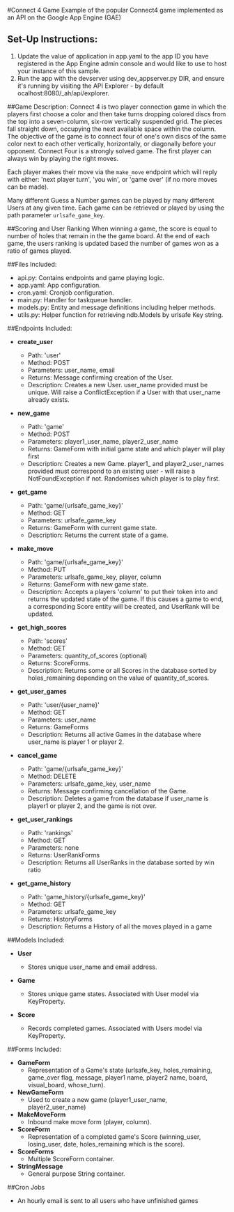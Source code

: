 #Connect 4 Game
Example of the popular Connect4 game implemented as an API on the Google App Engine (GAE)

## Set-Up Instructions:
1.  Update the value of application in app.yaml to the app ID you have registered in the App Engine admin console and would like to use to host your instance of this sample.
1.  Run the app with the devserver using dev_appserver.py DIR, and ensure it's running by visiting the API Explorer - by default ocalhost:8080/_ah/api/explorer.
 
##Game Description:
Connect 4 is two player connection game in which the players first choose a color and then take turns dropping colored discs from the top into a seven-column, six-row vertically suspended grid.
The pieces fall straight down, occupying the next available space within the column. 
The objective of the game is to connect four of one's own discs of the same color next to each other vertically, horizontally, or diagonally before your opponent. Connect Four is a strongly solved game. 
The first player can always win by playing the right moves.

Each player makes their move via the `make_move` endpoint which will reply
with either: 'next player turn', 'you win', or 'game over' (if no more moves can be made).

Many different Guess a Number games can be played by many different 
Users at any given time. Each game can be retrieved or played by using 
the path parameter `urlsafe_game_key`.

##Scoring and User Ranking
When winning a game, the score is equal to number of holes that remain in the the game board.
At the end of each game, the users ranking is updated based the number of games won as a ratio of games played.

##Files Included:
 - api.py: Contains endpoints and game playing logic.
 - app.yaml: App configuration.
 - cron.yaml: Cronjob configuration.
 - main.py: Handler for taskqueue handler.
 - models.py: Entity and message definitions including helper methods.
 - utils.py: Helper function for retrieving ndb.Models by urlsafe Key string.
 
##Endpoints Included:
 - **create_user**
    - Path: 'user'
    - Method: POST
    - Parameters: user_name, email
    - Returns: Message confirming creation of the User.
    - Description: Creates a new User. user_name provided must be unique. Will 
    raise a ConflictException if a User with that user_name already exists.
    
 - **new_game**
    - Path: 'game'
    - Method: POST
    - Parameters: player1_user_name, player2_user_name
    - Returns: GameForm with initial game state and which player will play first
    - Description: Creates a new Game. player1_ and player2_user_names provided 
    must correspond to an existing user - will raise a NotFoundException if not. 
    Randomises which player is to play first.
       
 - **get_game**
    - Path: 'game/{urlsafe_game_key}'
    - Method: GET
    - Parameters: urlsafe_game_key
    - Returns: GameForm with current game state.
    - Description: Returns the current state of a game.
    
 - **make_move**
    - Path: 'game/{urlsafe_game_key}'
    - Method: PUT
    - Parameters: urlsafe_game_key, player, column
    - Returns: GameForm with new game state.
    - Description: Accepts a players 'column' to put their token into and 
    returns the updated state of the game. If this causes a game to end, a 
    corresponding Score entity will be created, and UserRank will be updated.
    
- **get_high_scores**
    - Path: 'scores'
    - Method: GET
    - Parameters: quantity_of_scores (optional)
    - Returns: ScoreForms.
    - Description: Returns some or all Scores in the database sorted by 
    holes_remaining depending on the value of quantity_of_scores.
    
- **get_user_games**
    - Path: 'user/{user_name}'
    - Method: GET
    - Parameters: user_name
    - Returns: GameForms
    - Description: Returns all active Games in the database where user_name 
    is player 1 or player 2.
    
 - **cancel_game**
    - Path: 'game/{urlsafe_game_key}'
    - Method: DELETE
    - Parameters: urlsafe_game_key, user_name
    - Returns: Message confirming cancellation of the Game.
    - Description: Deletes a game from the database if user_name is player1 or
    player 2, and the game is not over.
    
 - **get_user_rankings**
    - Path: 'rankings'
    - Method: GET
    - Parameters: none
    - Returns: UserRankForms
    - Description: Returns all UserRanks in the database sorted by win ratio
    
  - **get_game_history**
    - Path: 'game_history/{urlsafe_game_key}'
    - Method: GET
    - Parameters: urlsafe_game_key
    - Returns: HistoryForms
    - Description: Returns a History of all the moves played in a game
    
##Models Included:
 - **User**
    - Stores unique user_name and email address.
    
 - **Game**
    - Stores unique game states. Associated with User model via KeyProperty.
    
 - **Score**
    - Records completed games. Associated with Users model via KeyProperty.
    
##Forms Included:
 - **GameForm**
    - Representation of a Game's state (urlsafe_key, holes_remaining,
    game_over flag, message, player1 name, player2 name, board, 
    visual_board, whose_turn).
 - **NewGameForm**
    - Used to create a new game (player1_user_name, player2_user_name)
 - **MakeMoveForm**
    - Inbound make move form (player, column).
 - **ScoreForm**
    - Representation of a completed game's Score (winning_user, losing_user, 
    date, holes_remaining which is the score).
 - **ScoreForms**
    - Multiple ScoreForm container.
 - **StringMessage**
    - General purpose String container.
    
##Cron Jobs
 - An hourly email is sent to all users who have unfinished games
    

 